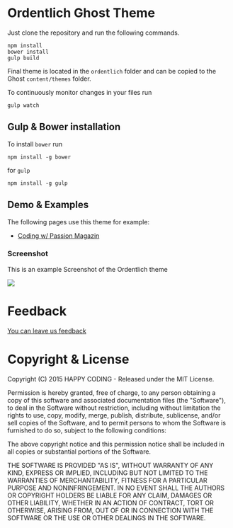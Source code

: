# Ordentlich Ghost Theme

Just clone the repository and run the following commands.

```
npm install
bower install
gulp build
```

Final theme is located in the `ordentlich` folder and can be copied to the Ghost `content/themes` folder.

To continuously monitor changes in your files run

`gulp watch`

## Gulp & Bower installation

To install `bower` run

`npm install -g bower`

for `gulp`

`npm install -g gulp`

## Demo & Examples

The following pages use this theme for example:

- [Coding w/ Passion Magazin](http://mag.codingwithpassion.com/)

### Screenshot

This is an example Screenshot of the Ordentlich theme

![](https://github.com/happy-coding/ordentlich/blob/master/Ordentlich-Theme-Shot.jpg)

# Feedback

[You can leave us feedback](http://happy-coding.org/portfolio/ordentlich-a-terrific-neat-ghost-theme/)

# Copyright & License

Copyright (C) 2015 HAPPY CODING - Released under the MIT License.

Permission is hereby granted, free of charge, to any person obtaining a copy of this software and associated documentation files (the "Software"), to deal in the Software without restriction, including without limitation the rights to use, copy, modify, merge, publish, distribute, sublicense, and/or sell copies of the Software, and to permit persons to whom the Software is furnished to do so, subject to the following conditions:

The above copyright notice and this permission notice shall be included in all copies or substantial portions of the Software.

THE SOFTWARE IS PROVIDED "AS IS", WITHOUT WARRANTY OF ANY KIND, EXPRESS OR IMPLIED, INCLUDING BUT NOT LIMITED TO THE WARRANTIES OF MERCHANTABILITY, FITNESS FOR A PARTICULAR PURPOSE AND NONINFRINGEMENT. IN NO EVENT SHALL THE AUTHORS OR COPYRIGHT HOLDERS BE LIABLE FOR ANY CLAIM, DAMAGES OR OTHER LIABILITY, WHETHER IN AN ACTION OF CONTRACT, TORT OR OTHERWISE, ARISING FROM, OUT OF OR IN CONNECTION WITH THE SOFTWARE OR THE USE OR OTHER DEALINGS IN THE SOFTWARE.
